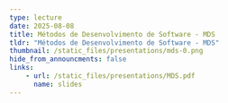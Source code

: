 ```yaml
---
type: lecture
date: 2025-08-08
title: Métodos de Desenvolvimento de Software - MDS
tldr: "Métodos de Desenvolvimento de Software - MDS"
thumbnail: /static_files/presentations/mds-0.png
hide_from_announcments: false
links: 
    - url: /static_files/presentations/MDS.pdf
      name: slides
---
```


